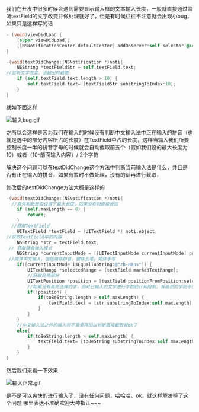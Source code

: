 我们在开发中很多时候会遇到需要显示输入框的文本输入长度，一般就直接通过监听textField的文字改变并做处理就好了，但是有时候往往不注意就会出现小bug，如果只是这样写的话   

```Objective-C
- (void)viewDidLoad {
    [super viewDidLoad];
    [[NSNotificationCenter defaultCenter] addObserver:self selector:@selector(textDidChange:) name:UITextFieldTextDidChangeNotification object:nil];
}

-(void)textDidChange:(NSNotification *)noti{
    NSString *textFieldStr = self.textField.text;
//监听文字改变，当超出时截取
    if (self.textField.text.length > 10) {
        self.textField.text= [textFieldStr substringToIndex:10];
    }
}
```

就如下面这样

![输入bug.gif](http://upload-images.jianshu.io/upload_images/1648999-47b89c08cbff14d5.gif?imageMogr2/auto-orient/strip)

之所以会这样是因为我们在输入的时候没有判断中文输入法中正在输入的拼音（也就是选中的部分内容所占的长度）在TextField中占的长度，这样当输入我们所要控制长度一半的拼音字母的时候就会自动截取前五个（假如我们设的最大长度为10）或者（10-前面输入内容）/ 2个字符

解决这个问题可以在textDidChange这个方法中判断当前输入法是什么，并且是否有正在输入的拼音，如果有暂时不做处理，没有的话再进行截取，

修改后的textDidChange方法大概是这样的

```Objective-C
-(void)textDidChange:(NSNotification *)noti{
  //首先判断是否设置了最大长度，如果没有则直接返回
    if (self.maxLength == 0) {
        return;
    }
  //获取TextField
    UITextField *textField = (UITextField *) noti.object;
//获取TextField中的内容
    NSString *str = textField.text;
 // 获取键盘输入模式
    NSString *currentInputMode = [[UITextInputMode currentInputMode] primaryLanguage];
 //简体中文输入，包括简体拼音，健体五笔，简体手写
    if([currentInputMode isEqualToString:@"zh-Hans"]) {
        UITextRange *selectedRange = [textField markedTextRange];
        //获取高亮部分
        UITextPosition *position = [textField positionFromPosition:selectedRange.start offset:0];
        //如果没有高亮选择的字，则对已输入的文字进行字数统计和限制，有高亮的字则不做处理
        if(!position) {
            if(toBeString.length > self.maxLength) {
                textField.text = [str substringToIndex:self.maxLength];
            }
        }
    }
    //中文输入法之外的输入则不需要再加以判断直接截取就ok了
    else{
        if(toBeString.length > self.maxLength) {
            textField.text= [toBeString substringToIndex:self.maxLength];
        }
    }
}
```

然后我们来看一下效果

![输入正常.gif](http://upload-images.jianshu.io/upload_images/1648999-082f6db86633c96e.gif?imageMogr2/auto-orient/strip)


是不是可以爽快的进行输入了，没有任何问题，哈哈哈，ok，就这样解决掉了这个问题
哪里表达不准确欢迎大神指正~~~
